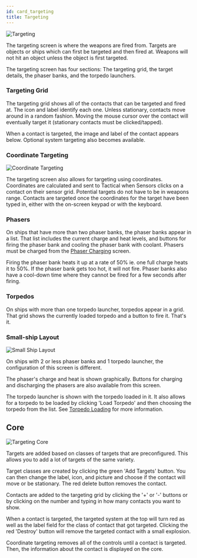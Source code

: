 ```yaml
---
id: card_targeting
title: Targeting
---
```


![Targeting](/docs/card_targeting_1.jpg)

The targeting screen is where the weapons are fired from. Targets are objects or
ships which can first be targeted and then fired at. Weapons will not hit an
object unless the object is first targeted.

The targeting screen has four sections: The targeting grid, the target details,
the phaser banks, and the torpedo launchers.

### Targeting Grid

The targeting grid shows all of the contacts that can be targeted and fired at.
The icon and label identify each one. Unless stationary, contacts move around in
a random fashion. Moving the mouse cursor over the contact will eventually
target it (stationary contacts must be clicked/tapped).

When a contact is targeted, the image and label of the contact appears below.
Optional system targeting also becomes available.

### Coordinate Targeting

![Coordinate Targeting](/docs/card_targeting_3.jpg)

The targeting screen also allows for targeting using coordinates. Coordinates
are calculated and sent to Tactical when Sensors clicks on a contact on their
sensor grid. Potential targets do not have to be in weapons range. Contacts are
targeted once the coordinates for the target have been typed in, either with the
on-screen keypad or with the keyboard.

### Phasers

On ships that have more than two phaser banks, the phaser banks appear in a
list. That list includes the current charge and heat levels, and buttons for
firing the phaser bank and cooling the phaser bank with coolant. Phasers must be
charged from the [Phaser Charging](/docs/card_phaser_charging) screen.

Firing the phaser bank heats it up at a rate of 50% ie. one full charge heats it
to 50%. If the phaser bank gets too hot, it will not fire. Phaser banks also
have a cool-down time where they cannot be fired for a few seconds after firing.

### Torpedos

On ships with more than one torpedo launcher, torpedos appear in a grid. That
grid shows the currently loaded torpedo and a button to fire it. That's it.

### Small-ship Layout

![Small Ship Layout](/docs/card_targeting_2.jpg)

On ships with 2 or less phaser banks and 1 torpedo launcher, the configuration
of this screen is different.

The phaser's charge and heat is shown graphically. Buttons for charging and
discharging the phasers are also available from this screen.

The torpedo launcher is shown with the torpedo loaded in it. It also allows for
a torpedo to be loaded by clicking 'Load Torpedo' and then choosing the torpedo
from the list. See [Torpedo Loading](/docs/card_torpedo_loading) for more
information.

## Core

![Targeting Core](/docs/core_targeting.jpg)

Targets are added based on classes of targets that are preconfigured. This
allows you to add a lot of targets of the same variety.

Target classes are created by clicking the green 'Add Targets' button. You can
then change the label, icon, and picture and choose if the contact will move or
be stationary. The red delete button removes the contact.

Contacts are added to the targeting grid by clicking the '+' or '-' buttons or
by clicking on the number and typing in how many contacts you want to show.

When a contact is targeted, the targeted system at the top will turn red as well
as the label field for the class of contact that got targeted. Clicking the red
'Destroy' button will remove the targeted contact with a small explosion.

Coordinate targeting removes all of the controls until a contact is targeted.
Then, the information about the contact is displayed on the core.
